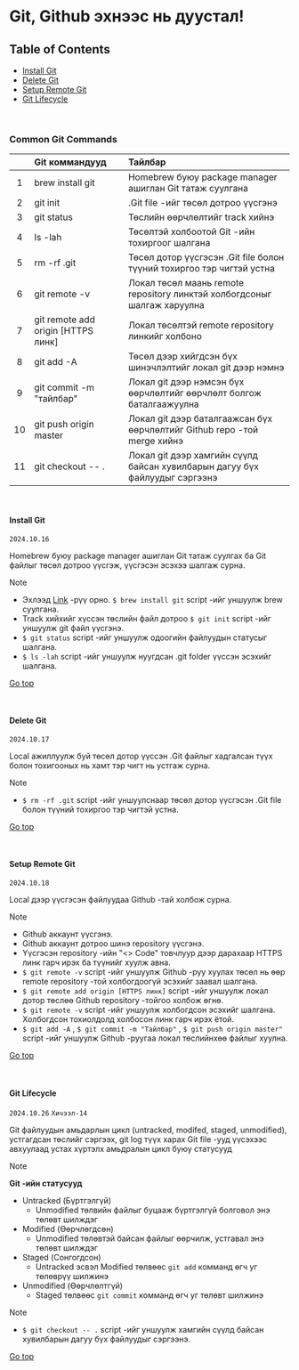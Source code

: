 # Git, Github эхнээс нь дуустал!

## Table of Contents

- [Install Git](#install-git)
- [Delete Git](#delete-git)
- [Setup Remote Git](#setup-remote-git)
- [Git Lifecycle](#git-lifecycle)

<br>

### Common Git Commands

|     | Git коммандууд                     | Тайлбар                                                                     |
| :-: | :--------------------------------- | :-------------------------------------------------------------------------- |
|  1  | brew install git                   | Homebrew буюу package manager ашиглан Git татаж суулгана                    |
|  2  | git init                           | .Git file -ийг төсөл дотроо үүсгэнэ                                         |
|  3  | git status                         | Төслийн өөрчлөлтийг track хийнэ                                             |
|  4  | ls -lah                            | Төсөлтэй холбоотой Git -ийн тохиргоог шалгана                               |
|  5  | rm -rf .git                        | Төсөл дотор үүсгэсэн .Git file болон түүний тохиргоо тэр чигтэй устна       |
|  6  | git remote -v                      | Локал төсөл маань remote repository линктэй холбогдсоныг шалгаж харуулна    |
|  7  | git remote add origin [HTTPS линк] | Локал төсөлтэй remote repository линкийг холбоно                            |
|  8  | git add -A                         | Төсөл дээр хийгдсэн бүх шинэчлэлтийг локал git дээр нэмнэ                   |
|  9  | git commit -m "тайлбар"            | Локал git дээр нэмсэн бүх өөрчлөлтийг өөрчлөлт болгож баталгаажуулна        |
| 10  | git push origin master             | Локал git дээр баталгаажсан бүх өөрчлөлтийг Github repo -той merge хийнэ    |
| 11  | git checkout -- .                  | Локал git дээр хамгийн сүүлд байсан хувилбарын дагуу бүх файлуудыг сэргээнэ |

<br>

#### Install Git

`2024.10.16`

Homebrew буюу package manager ашиглан Git татаж суулгах ба Git файлыг төсөл дотроо үүсгэж, үүсгэсэн эсэхээ шалгаж сурна.

> [!NOTE]
>
> - Эхлээд [Link](https://git-scm.com/downloads/mac) -рүү орно. `$ brew install git` script -ийг уншуулж brew суулгана.
> - Track хийхийг хүссэн төслийн файл дотроо `$ git init` script -ийг уншуулж git файл үүсгэнэ.
> - `$ git status` script -ийг уншуулж одоогийн файлуудын статусыг шалгана.
> - `$ ls -lah` script -ийг уншуулж нуугдсан .git folder үүссэн эсэхийг шалгана.

[Go top](#table-of-contents)

<br>

#### Delete Git

`2024.10.17`

Local ажиллуулж буй төсөл дотор үүссэн .Git файлыг хадгалсан түүх болон тохигооных нь хамт тэр чигт нь устгаж сурна.

> [!NOTE]
>
> - `$ rm -rf .git` script -ийг уншуулснаар төсөл дотор үүсгэсэн .Git file болон түүний тохиргоо тэр чигтэй устна.

[Go top](#table-of-contents)

<br>

#### Setup Remote Git

`2024.10.18`

Local дээр үүсгэсэн файлуудаа Github -тай холбож сурна.

> [!NOTE]
>
> - Github аккаунт үүсгэнэ.
> - Github аккаунт дотроо шинэ repository үүсгэнэ.
> - Үүсгэсэн repository -ийн "<> Code" товчлуур дээр дарахаар HTTPS линк гарч ирэх ба түүнийг хуулж авна.
> - `$ git remote -v` script -ийг уншуулж Github -руу хуулах төсөл нь өөр remote repository -той холбогдоогүй эсэхийг заавал шалгана.
> - `$ git remote add origin [HTTPS линк]` script -ийг уншуулж локал дотор төслөө Github repository -тойгоо холбож өгнө.
> - `$ git remote -v` script -ийг уншуулж холбогдсон эсэхийг шалгана. Холбогдсон тохиолдолд холбосон линк гарч ирэх ётой.
> - `$ git add -A` , `$ git commit -m "Тайлбар"` , `$ git push origin master"` script -ийг уншуулж Github -руугаа локал төслийнхөө файлыг хуулна.

[Go top](#table-of-contents)

<br>

#### Git Lifecycle

`2024.10.26` `Хичээл-14`

Git файлуудын амьдарлын цикл (untracked, modifed, staged, unmodified), устгагдсан төслийг сэргээх, git log түүх харах
Git file -ууд үүсэхээс авхуулаад устах хүртэлх амьдралын цикл буюу статусууд

> [!NOTE]
> >
> **Git -ийн статусууд**
> - Untracked (Бүртгэлгүй)
>   - Unmodified төлвийн файлыг буцааж бүртгэлгүй болговол энэ төлөвт шилждэг
> - Modified (Өөрчлөгдсөн)
>   - Unmodified төлөвтэй байсан файлыг өөрчилж, устгавал энэ төлөвт шилждэг
> - Staged (Сонгогдсон)
>   - Untracked эсвэл Modified төлвөөс `git add` комманд өгч уг төлөврүү шилжинэ
> - Unmodified (Өөрчлөлтгүй)
>   - Staged төлвөөс `git commit` комманд өгч уг төлөвт шилжинэ

> [!NOTE]
>
> - `$ git checkout -- .` script -ийг уншуулж хамгийн сүүлд байсан хувилбарын дагуу бүх файлуудыг сэргээнэ.

[Go top](#table-of-contents)
<br>
